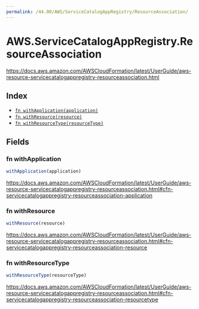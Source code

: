 ```yaml
---
permalink: /44.00/AWS/ServiceCatalogAppRegistry/ResourceAssociation/
---
```


# AWS.ServiceCatalogAppRegistry.ResourceAssociation

https://docs.aws.amazon.com/AWSCloudFormation/latest/UserGuide/aws-resource-servicecatalogappregistry-resourceassociation.html

## Index

* [`fn withApplication(application)`](#fn-withapplication)
* [`fn withResource(resource)`](#fn-withresource)
* [`fn withResourceType(resourceType)`](#fn-withresourcetype)

## Fields

### fn withApplication

```ts
withApplication(application)
```

https://docs.aws.amazon.com/AWSCloudFormation/latest/UserGuide/aws-resource-servicecatalogappregistry-resourceassociation.html#cfn-servicecatalogappregistry-resourceassociation-application

### fn withResource

```ts
withResource(resource)
```

https://docs.aws.amazon.com/AWSCloudFormation/latest/UserGuide/aws-resource-servicecatalogappregistry-resourceassociation.html#cfn-servicecatalogappregistry-resourceassociation-resource

### fn withResourceType

```ts
withResourceType(resourceType)
```

https://docs.aws.amazon.com/AWSCloudFormation/latest/UserGuide/aws-resource-servicecatalogappregistry-resourceassociation.html#cfn-servicecatalogappregistry-resourceassociation-resourcetype